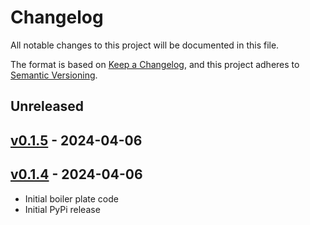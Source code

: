 # Changelog

All notable changes to this project will be documented in this file.

The format is based on [Keep a Changelog](https://keepachangelog.com/en/1.0.0/),
and this project adheres to [Semantic Versioning](https://semver.org/spec/v2.0.0.html).

## Unreleased

## [v0.1.5](https://github.com/ivanwilliammd/iderare-pheno/releases/tag/v0.1.5) - 2024-04-06

## [v0.1.4](https://github.com/ivanwilliammd/iderare-pheno/releases/tag/v0.1.4) - 2024-04-06
- Initial boiler plate code
- Initial PyPi release